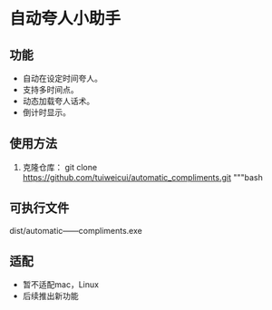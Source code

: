 # 自动夸人小助手

## 功能
- 自动在设定时间夸人。
- 支持多时间点。
- 动态加载夸人话术。
- 倒计时显示。

## 使用方法
1. 克隆仓库：
 git clone https://github.com/tuiweicui/automatic_compliments.git
   """bash

## 可执行文件
 dist/automatic——compliments.exe
## 适配
- 暂不适配mac，Linux
- 后续推出新功能
